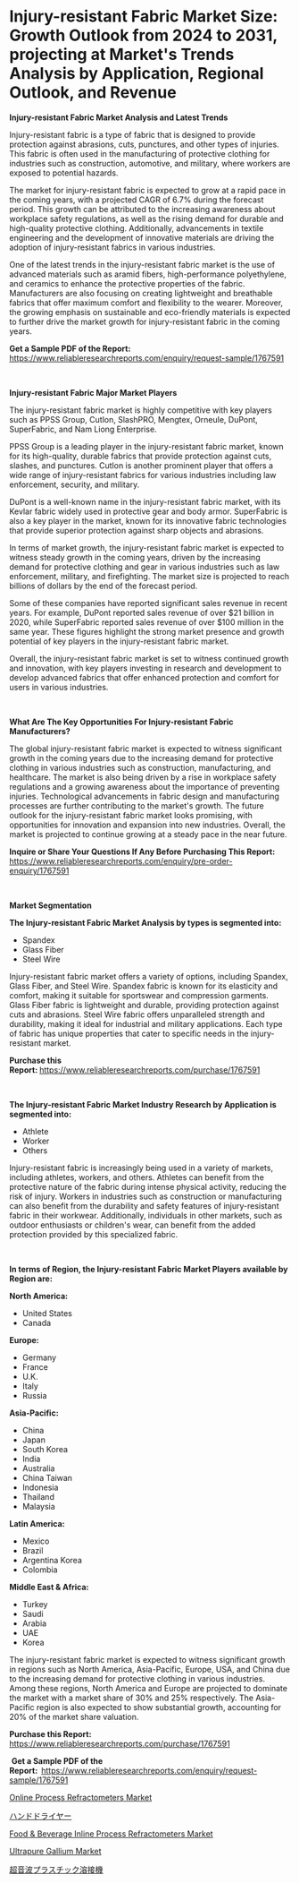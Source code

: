 <p><h1>Injury-resistant Fabric Market Size: Growth Outlook from 2024 to 2031, projecting at Market's Trends Analysis by Application, Regional Outlook, and Revenue</h1></p><p><strong>Injury-resistant Fabric Market Analysis and Latest Trends</strong></p>
<p><p>Injury-resistant fabric is a type of fabric that is designed to provide protection against abrasions, cuts, punctures, and other types of injuries. This fabric is often used in the manufacturing of protective clothing for industries such as construction, automotive, and military, where workers are exposed to potential hazards.</p><p>The market for injury-resistant fabric is expected to grow at a rapid pace in the coming years, with a projected CAGR of 6.7% during the forecast period. This growth can be attributed to the increasing awareness about workplace safety regulations, as well as the rising demand for durable and high-quality protective clothing. Additionally, advancements in textile engineering and the development of innovative materials are driving the adoption of injury-resistant fabrics in various industries.</p><p>One of the latest trends in the injury-resistant fabric market is the use of advanced materials such as aramid fibers, high-performance polyethylene, and ceramics to enhance the protective properties of the fabric. Manufacturers are also focusing on creating lightweight and breathable fabrics that offer maximum comfort and flexibility to the wearer. Moreover, the growing emphasis on sustainable and eco-friendly materials is expected to further drive the market growth for injury-resistant fabric in the coming years.</p></p>
<p><strong>Get a Sample PDF of the Report:&nbsp;</strong> <a href="https://www.reliableresearchreports.com/enquiry/request-sample/1767591">https://www.reliableresearchreports.com/enquiry/request-sample/1767591</a></p>
<p>&nbsp;</p>
<p><strong>Injury-resistant Fabric Major Market Players</strong></p>
<p><p>The injury-resistant fabric market is highly competitive with key players such as PPSS Group, Cutlon, SlashPRO, Mengtex, Orneule, DuPont, SuperFabric, and Nam Liong Enterprise. </p><p>PPSS Group is a leading player in the injury-resistant fabric market, known for its high-quality, durable fabrics that provide protection against cuts, slashes, and punctures. Cutlon is another prominent player that offers a wide range of injury-resistant fabrics for various industries including law enforcement, security, and military. </p><p>DuPont is a well-known name in the injury-resistant fabric market, with its Kevlar fabric widely used in protective gear and body armor. SuperFabric is also a key player in the market, known for its innovative fabric technologies that provide superior protection against sharp objects and abrasions.</p><p>In terms of market growth, the injury-resistant fabric market is expected to witness steady growth in the coming years, driven by the increasing demand for protective clothing and gear in various industries such as law enforcement, military, and firefighting. The market size is projected to reach billions of dollars by the end of the forecast period.</p><p>Some of these companies have reported significant sales revenue in recent years. For example, DuPont reported sales revenue of over $21 billion in 2020, while SuperFabric reported sales revenue of over $100 million in the same year. These figures highlight the strong market presence and growth potential of key players in the injury-resistant fabric market. </p><p>Overall, the injury-resistant fabric market is set to witness continued growth and innovation, with key players investing in research and development to develop advanced fabrics that offer enhanced protection and comfort for users in various industries.</p></p>
<p>&nbsp;</p>
<p><strong>What Are The Key Opportunities For Injury-resistant Fabric Manufacturers?</strong></p>
<p><p>The global injury-resistant fabric market is expected to witness significant growth in the coming years due to the increasing demand for protective clothing in various industries such as construction, manufacturing, and healthcare. The market is also being driven by a rise in workplace safety regulations and a growing awareness about the importance of preventing injuries. Technological advancements in fabric design and manufacturing processes are further contributing to the market's growth. The future outlook for the injury-resistant fabric market looks promising, with opportunities for innovation and expansion into new industries. Overall, the market is projected to continue growing at a steady pace in the near future.</p></p>
<p><strong>Inquire or Share Your Questions If Any Before Purchasing This Report:</strong> <a href="https://www.reliableresearchreports.com/enquiry/pre-order-enquiry/1767591">https://www.reliableresearchreports.com/enquiry/pre-order-enquiry/1767591</a></p>
<p>&nbsp;</p>
<p><strong>Market Segmentation</strong></p>
<p><strong>The Injury-resistant Fabric Market Analysis by types is segmented into:</strong></p>
<p><ul><li>Spandex</li><li>Glass Fiber</li><li>Steel Wire</li></ul></p>
<p><p>Injury-resistant fabric market offers a variety of options, including Spandex, Glass Fiber, and Steel Wire. Spandex fabric is known for its elasticity and comfort, making it suitable for sportswear and compression garments. Glass Fiber fabric is lightweight and durable, providing protection against cuts and abrasions. Steel Wire fabric offers unparalleled strength and durability, making it ideal for industrial and military applications. Each type of fabric has unique properties that cater to specific needs in the injury-resistant market.</p></p>
<p><strong>Purchase this Report:&nbsp;</strong><a href="https://www.reliableresearchreports.com/purchase/1767591">https://www.reliableresearchreports.com/purchase/1767591</a></p>
<p>&nbsp;</p>
<p><strong>The Injury-resistant Fabric Market Industry Research by Application is segmented into:</strong></p>
<p><ul><li>Athlete</li><li>Worker</li><li>Others</li></ul></p>
<p><p>Injury-resistant fabric is increasingly being used in a variety of markets, including athletes, workers, and others. Athletes can benefit from the protective nature of the fabric during intense physical activity, reducing the risk of injury. Workers in industries such as construction or manufacturing can also benefit from the durability and safety features of injury-resistant fabric in their workwear. Additionally, individuals in other markets, such as outdoor enthusiasts or children's wear, can benefit from the added protection provided by this specialized fabric.</p></p>
<p>&nbsp;</p>
<p><strong>In terms of Region, the Injury-resistant Fabric Market Players available by Region are:</strong></p>
<p>
    <p> <strong> North America: </strong>
        <ul>
            <li>United States</li>
            <li>Canada</li>
        </ul>
        </p> 
    <p> <strong> Europe: </strong>
        <ul>
            <li>Germany</li>
            <li>France</li>
            <li>U.K.</li>
            <li>Italy</li>
            <li>Russia</li>
        </ul>
        </p> 
    <p> <strong> Asia-Pacific: </strong>
        <ul>
            <li>China</li>
            <li>Japan</li>
            <li>South Korea</li>
            <li>India</li>
            <li>Australia</li>
            <li>China Taiwan</li>
            <li>Indonesia</li>
            <li>Thailand</li>
            <li>Malaysia</li>
        </ul>
        </p> 
    <p> <strong> Latin America: </strong>
        <ul>
            <li>Mexico</li>
            <li>Brazil</li>
            <li>Argentina Korea</li>
            <li>Colombia</li>
        </ul>
        </p> 
    <p> <strong> Middle East & Africa: </strong>
        <ul>
            <li>Turkey</li>
            <li>Saudi</li>
            <li>Arabia</li>
            <li>UAE</li>
            <li>Korea</li>
        </ul>
    </p>
    </p>
<p><p>The injury-resistant fabric market is expected to witness significant growth in regions such as North America, Asia-Pacific, Europe, USA, and China due to the increasing demand for protective clothing in various industries. Among these regions, North America and Europe are projected to dominate the market with a market share of 30% and 25% respectively. The Asia-Pacific region is also expected to show substantial growth, accounting for 20% of the market share valuation.</p></p>
<p><strong>Purchase this Report: </strong><a href="https://www.reliableresearchreports.com/purchase/1767591">https://www.reliableresearchreports.com/purchase/1767591</a></p>
<p>&nbsp;<strong>Get a Sample PDF of the Report:&nbsp;&nbsp;</strong><a href="https://www.reliableresearchreports.com/enquiry/request-sample/1767591">https://www.reliableresearchreports.com/enquiry/request-sample/1767591</a></p>
<p><strong></strong></p>
<p><p><a href="https://issuu.com/reportprime-2/docs/online-process-refractometers-market-size-2030.ppt">Online Process Refractometers Market</a></p><p><a href="https://github.com/adcxff01450218/Market-Research-Report-List-1/blob/main/3624180761.md">ハンドドライヤー</a></p><p><a href="https://issuu.com/reportprime-2/docs/food-beverage-inline-process-refrac_8dc4dfd65e8274">Food & Beverage Inline Process Refractometers Market</a></p><p><a href="https://github.com/PeterParrish5/Market-Research-Report-List-3/blob/main/ultrapure-gallium-market.md">Ultrapure Gallium Market</a></p><p><a href="https://github.com/xnljig2898992/Market-Research-Report-List-1/blob/main/2094573760.md">超音波プラスチック溶接機</a></p></p>